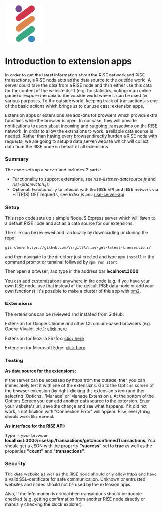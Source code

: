 ![alt text](https://github.com/VergillR/rise-notifier-browser-extension-edge/blob/master/icons/riseicon_128.png "RISE logo extension")
# Introduction to extension apps
In order to get the latest information about the RISE network and RISE transactions, a RISE node acts as the data source to the outside world. A server could take the data from a RISE node and then either use this data for the content of the website itself (e.g. for statistics, voting or an online game) or expose the data to the outside world where it can be used for various purposes.
To the outside world, keeping track of transactions is one of the basic actions which brings us to our use case: extension apps.

Extension apps or extensions are add-ons for browsers which provide extra functions while the browser is open. In our case, they will provide notifications to users about incoming and outgoing transactions on the RISE network. In order to allow the extensions to work, a reliable data source is needed. Rather than having every browser directly burden a RISE node with requests, we are going to setup a data server/website which will collect data from the RISE node on behalf of all extensions.

### Summary
The code sets up a server and includes 2 parts:
- Functionality to support extensions, see *rise-listener-datasource.js* and *rise-pricewatch.js*
- Optional: Functionality to interact with the RISE API and RISE network via HTTP(S) GET requests, see *index.js* and [rise-server-api](https://github.com/VergillR/rise-server-api)

### Setup
This repo code sets up a simple NodeJS Express server which will listen to a default RISE node and act as a data source for our extensions.

The site can be reviewed and ran locally by downloading or cloning the repo:

`git clone https://github.com/VergillR/rise-get-latest-transactions/`

and then navigate to the directory just created and type `npm install` in the command prompt or terminal followed by `npm run start`.

Then open a browser, and type in the address bar **localhost:3000**

You can add customizations anywhere in the code (e.g. if you have your own RISE node, use that instead of the default RISE data node or add your own functions). It's possible to make a cluster of this app with [pm2](https://pm2.io/runtime/).

### Extensions
The extensions can be reviewed and installed from GitHub:

Extension for Google Chrome and other Chromium-based browsers (e.g. Opera, Vivaldi, etc.): [click here](https://github.com/VergillR/rise-notifier-browser-extension)

Extension for Mozilla Firefox: [click here](https://github.com/VergillR/rise-notifier-browser-extension-firefox)

Extension for Microsoft Edge: [click here](https://github.com/VergillR/rise-notifier-browser-extension-edge)

### Testing
**As data source for the extensions:**

If the server can be accessed by https from the outside, then you can immediately test it with one of the extensions. Go to the Options screen of the browser extension (by right-clicking the extension's icon and then selecting 'Options', 'Manage' or 'Manage Extension'). At the bottom of the Options Screen you can add another data source to the extension. Enter your website's url, save the change and see what happens. If it did not work, a notification with "Connection Error" will appear. Else, everything should work like normal.

**As interface for the RISE API:**

Type in your browser **localhost:3000/rise/api/transactions/getUnconfirmedTransactions**. You should get a JSON with the property **"success"** set to **true** as well as the properties **"count"** and **"transactions"**.

### Security
The data website as well as the RISE node should only allow https and have a valid SSL-certificate for safe communication. Unknown or untrusted websites and nodes should not be used by the extension apps.

Also, if the information is critical then transactions should be double-checked (e.g. getting confirmation from another RISE node directly or manually checking the block explorer).

